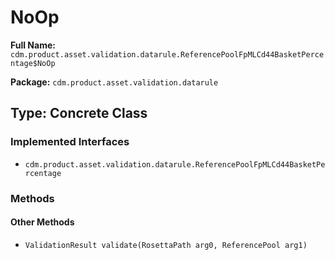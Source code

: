 # NoOp

**Full Name:** `cdm.product.asset.validation.datarule.ReferencePoolFpMLCd44BasketPercentage$NoOp`

**Package:** `cdm.product.asset.validation.datarule`

## Type: Concrete Class

### Implemented Interfaces

- `cdm.product.asset.validation.datarule.ReferencePoolFpMLCd44BasketPercentage`

### Methods

#### Other Methods

- `ValidationResult validate(RosettaPath arg0, ReferencePool arg1)`

